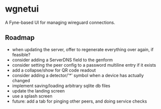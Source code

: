 # wgnetui

A Fyne-based UI for managing wireguard connections.

## Roadmap

- when updating the server, offer to regenerate everything over again, if feasible?
- consider adding a ServerDNS field to the genform
- consider setting the peer config to a password multiline entry if it exists
- add a collapse/show for QR code readout
- consider adding a detector/'*' symbol when a device has actually changed
- implement saving/loading arbitrary sqlite db files
- update the landing screen
- use a splash screen
- future: add a tab for pinging other peers, and doing service checks
